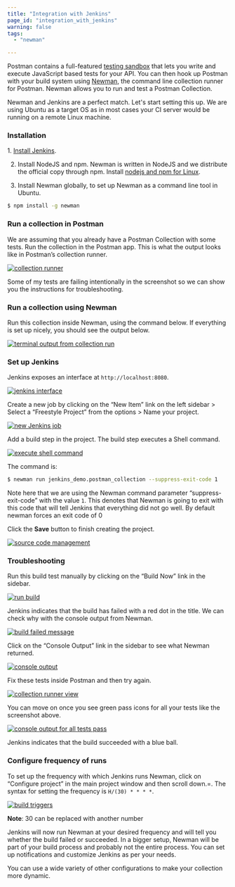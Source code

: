 ```yaml
---
title: "Integration with Jenkins"
page_id: "integration_with_jenkins"
warning: false
tags:
  - "newman"

---
```


Postman contains a full-featured [testing sandbox](https://learning.postman.com/docs/postman/scripts/postman-sandbox/) that lets you write and execute JavaScript based tests for your API. You can then hook up Postman with your build system using [Newman](https://learning.postman.com/docs/postman/collection_runs/command_line_integration_with_newman/), the command line collection runner for Postman. Newman allows you to run and test a Postman Collection.

Newman and Jenkins are a perfect match. Let's start setting this up. We are using Ubuntu as a target OS as in most cases your CI server would be running on a remote Linux machine.

### Installation

1. [Install Jenkins](https://wiki.jenkins-ci.org/display/JENKINS/Installing+Jenkins+on+Ubuntu).

2. Install NodeJS and npm. Newman is written in NodeJS and we distribute the official copy through npm. Install [nodejs and npm for Linux](https://docs.npmjs.com/getting-started/installing-node).

3. Install Newman globally, to set up Newman as a command line tool in Ubuntu.

```bash
$ npm install -g newman
```

### Run a collection in Postman

We are assuming that you already have a Postman Collection with some tests. Run the collection in the Postman app. This is what the output looks like in Postman’s collection runner.

[![collection runner](https://www.postman.com/img/v1/docs/integrating_with_jenkins/integrating_with_jenkins_1.png)](https://www.postman.com/img/v1/docs/integrating_with_jenkins/integrating_with_jenkins_1.png)

Some of my tests are failing intentionally in the screenshot so we can show you the instructions for troubleshooting.

### Run a collection using Newman

Run this collection inside Newman, using the command below. If everything is set up nicely, you should see the output below.

[![terminal output from collection run](https://www.postman.com/img/v1/docs/integrating_with_jenkins/integrating_with_jenkins_2.png)](https://www.postman.com/img/v1/docs/integrating_with_jenkins/integrating_with_jenkins_2.png)

### Set up Jenkins

Jenkins exposes an interface at `http://localhost:8080`.

[![jenkins interface](https://www.postman.com/img/v1/docs/integrating_with_jenkins/integrating_with_jenkins_3.png)](https://www.postman.com/img/v1/docs/integrating_with_jenkins/integrating_with_jenkins_3.png)

Create a new job by clicking on the “New Item” link on the left sidebar > Select a “Freestyle Project” from the options > Name your project.

[![new Jenkins job](https://www.postman.com/img/v1/docs/integrating_with_jenkins/integrating_with_jenkins_4.png)](https://www.postman.com/img/v1/docs/integrating_with_jenkins/integrating_with_jenkins_4.png)

Add a build step in the project. The build step executes a Shell command.

[![execute shell command](https://www.postman.com/img/v1/docs/integrating_with_jenkins/integrating_with_jenkins_5.png)](https://www.postman.com/img/v1/docs/integrating_with_jenkins/integrating_with_jenkins_5.png)

The command is:

```bash
$ newman run jenkins_demo.postman_collection --suppress-exit-code 1
```

Note here that we are using the Newman command parameter “suppress-exit-code” with the value `1`. This denotes that Newman is going to exit with this code that will tell Jenkins that everything did not go well.
By default newman forces an exit code of 0

Click the **Save** button to finish creating the project.

[![source code management](https://www.postman.com/img/v1/docs/integrating_with_jenkins/integrating_with_jenkins_6.png)](https://www.postman.com/img/v1/docs/integrating_with_jenkins/integrating_with_jenkins_6.png)

### Troubleshooting

Run this build test manually by clicking on the “Build Now” link in the sidebar.

[![run build](https://www.postman.com/img/v1/docs/integrating_with_jenkins/integrating_with_jenkins_7.png)](https://www.postman.com/img/v1/docs/integrating_with_jenkins/integrating_with_jenkins_7.png)

Jenkins indicates that the build has failed with a red dot in the title. We can check why with the console output from Newman.

[![build failed message](https://www.postman.com/img/v1/docs/integrating_with_jenkins/integrating_with_jenkins_8.png)](https://www.postman.com/img/v1/docs/integrating_with_jenkins/integrating_with_jenkins_8.png)

Click on the “Console Output” link in the sidebar to see what Newman returned.

[![console output](https://www.postman.com/img/v1/docs/integrating_with_jenkins/integrating_with_jenkins_9.png)](https://www.postman.com/img/v1/docs/integrating_with_jenkins/integrating_with_jenkins_9.png)

Fix these tests inside Postman and then try again.

[![collection runner view](https://www.postman.com/img/v1/docs/integrating_with_jenkins/integrating_with_jenkins_10.png)](https://www.postman.com/img/v1/docs/integrating_with_jenkins/integrating_with_jenkins_10.png)

You can move on once you see green pass icons for all your tests like the screenshot above.

[![console output for all tests pass](https://www.postman.com/img/v1/docs/integrating_with_jenkins/integrating_with_jenkins_11.png)](https://www.postman.com/img/v1/docs/integrating_with_jenkins/integrating_with_jenkins_11.png)

Jenkins indicates that the build succeeded with a blue ball.

### Configure frequency of runs

To set up the frequency with which Jenkins runs Newman, click on “Configure project” in the main project window and then scroll down.=. The syntax for setting the frequency is `H/(30) * * * *`.

[![build triggers](https://www.postman.com/img/v1/docs/integrating_with_jenkins/integrating_with_jenkins_12.png)](https://www.postman.com/img/v1/docs/integrating_with_jenkins/integrating_with_jenkins_12.png)

**Note**: 30 can be replaced with another number

Jenkins will now run Newman at your desired frequency and will tell you whether the build failed or succeeded. In a bigger setup, Newman will be part of your build process and probably not the entire process. You can set up notifications and customize Jenkins as per your needs.

You can use a wide variety of other configurations to make your collection more dynamic.
